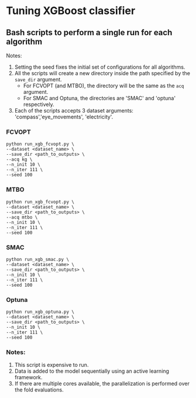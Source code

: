 # Tuning XGBoost classifier

## Bash scripts to perform a single run for each algorithm

Notes:
1. Setting the seed fixes the initial set of configurations for all algorithms. 
2. All the scripts will create a new directory inside the path specified by the `save_dir` argument. 
    - For FCVOPT (and MTBO), the directory will be the same as the `acq` argument.
    - For SMAC and Optuna, the directories are 'SMAC' and 'optuna' respectively.
3. Each of the scripts accepts 3 dataset arguments: 'compass','eye_movements', 'electricity'.

### FCVOPT

```
python run_xgb_fcvopt.py \
--dataset <dataset_name> \
--save_dir <path_to_outputs> \
--acq kg \
--n_init 10 \
--n_iter 111 \
--seed 100
```

### MTBO
```
python run_xgb_fcvopt.py \
--dataset <dataset_name> \
--save_dir <path_to_outputs> \
--acq mtbo \
--n_init 10 \
--n_iter 111 \
--seed 100
```

### SMAC
```
python run_xgb_smac.py \
--dataset <dataset_name> \
--save_dir <path_to_outputs> \
--n_init 10 \
--n_iter 111 \
--seed 100
```

### Optuna
```
python run_xgb_optuna.py \
--dataset <dataset_name> \
--save_dir <path_to_outputs> \
--n_init 10 \
--n_iter 111 \
--seed 100
```

### Notes:

1. This script is expensive to run.
2. Data is added to the model sequentially using an active learning framework. 
3. If there are multiple cores available, the parallelization is performed over the fold evaluations. 